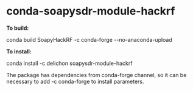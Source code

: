 # conda-soapysdr-module-hackrf

**To build:**

conda build SoapyHackRF -c conda-forge --no-anaconda-upload

**To install:**

conda install -c delichon soapysdr-module-hackrf 

The package has dependencies from conda-forge channel, so it can be necessary to add -c conda-forge to install parameters.
